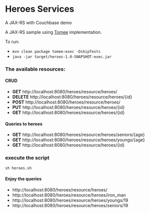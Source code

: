 # Heroes Services
A JAX-RS with Couchbase demo

A JAX-RS sample using [Tomee](http://tomee.apache.org/) implementation.

To run:

* `mvn clean package tomee:exec -DskipTests`
* `java -jar target/heroes-1.0-SNAPSHOT-exec.jar`

### The available resources:


#### CRUD 

* **GET** http://localhost:8080/heroes/resource/heroes/ 
* **DELETE** http://localhost:8080/heroes/resource/heroes/{id}
* **POST** http://localhost:8080/heroes/resource/heroes/ 
* **PUT** http://localhost:8080/heroes/resource/heroes/{id}
* **GET** http://localhost:8080/heroes/resource/heroes/{id}

#### Queries to heroes

* **GET** http://localhost:8080/heroes/resource/heroes/seniors/{age}
* **GET** http://localhost:8080/heroes/resource/heroes/youngs/{age}
* **GET** http://localhost:8080/heroes/resource/heroes/{id}
              

### execute the script

`sh heroes.sh`


#### Enjoy the queries


* http://localhost:8080/heroes/resource/heroes/
* http://localhost:8080/heroes/resource/heroes/iron_man
* http://localhost:8080/heroes/resource/heroes/youngs/19
* http://localhost:8080/heroes/resource/heroes/seniors/19
